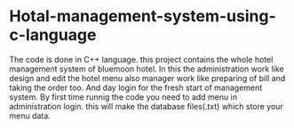 # Hotal-management-system-using-c-language
The code is done in C++ language.
this project contains the whole hotel management system of bluemoon hotel. In this the administration work like design and edit the hotel menu also manager work like preparing of bill and taking the order too. And day login for the fresh start of management system.
By first time runnig the code you need to add menu in administration login. this will make the database files(.txt) which store your menu data.

